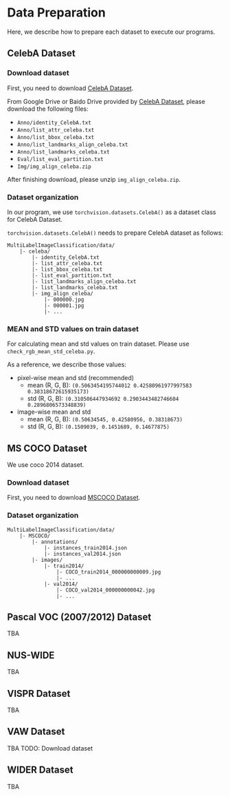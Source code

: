 # Data Preparation

Here, we describe how to prepare each dataset to execute our programs.


## CelebA Dataset

### Download dataset

First, you need to download [CelebA Dataset](https://mmlab.ie.cuhk.edu.hk/projects/CelebA.html).

From Google Drive or Baido Drive provided by [CelebA Dataset](https://mmlab.ie.cuhk.edu.hk/projects/CelebA.html), please download the following files:

* `Anno/identity_CelebA.txt`
* `Anno/list_attr_celeba.txt`
* `Anno/list_bbox_celeba.txt`
* `Anno/list_landmarks_align_celeba.txt`
* `Anno/list_landmarks_celeba.txt`
* `Eval/list_eval_partition.txt`
* `Img/img_align_celeba.zip`

After finishing download, please unzip `img_align_celeba.zip`.

### Dataset organization

In our program, we use `torchvision.datasets.CelebA()` as a dataset class for CelebA Dataset.

`torchvision.datasets.CelebA()` needs to prepare CelebA dataset as follows:

```
MultiLabelImageClassification/data/
    |- celeba/
        |- identity_CelebA.txt
        |- list_attr_celeba.txt
        |- list_bbox_celeba.txt
        |- list_eval_partition.txt
        |- list_landmarks_align_celeba.txt
        |- list_landmarks_celeba.txt
        |- img_align_celeba/
            |- 000000.jpg
            |- 000001.jpg
            |- ...
```

### MEAN and STD values on train dataset

For calculating mean and std values on train dataset.
Please use `check_rgb_mean_std_celeba.py`.

As a reference, we describe those values:

* pixel-wise mean and std (recommended)
    * mean (R, G, B): `(0.5063454195744012 0.42580961977997583 0.38318672615935173)`
    * std (R, G, B): `(0.310506447934692 0.2903443482746604 0.2896806573348839)`
* image-wise mean and std
    * mean (R, G, B): `(0.50634545, 0.42580956, 0.38318673)`
    * std (R, G, B): `(0.1509039, 0.1451689, 0.14677875)`


## MS COCO Dataset

We use coco 2014 dataset.

### Download dataset

First, you need to download [MSCOCO Dataset](https://cocodataset.org/#download).

### Dataset organization

```
MultiLabelImageClassification/data/
    |- MSCOCO/
        |- annotations/
            |- instances_train2014.json
            |- instances_val2014.json
        |- images/
            |- train2014/
                |- COCO_train2014_000000000009.jpg
                |- ...
            |- val2014/
                |- COCO_val2014_000000000042.jpg
                |- ...
```


## Pascal VOC (2007/2012) Dataset

TBA


## NUS-WIDE

TBA


## VISPR Dataset

TBA


## VAW Dataset

TBA
TODO: Download dataset

## WIDER Dataset

TBA





















